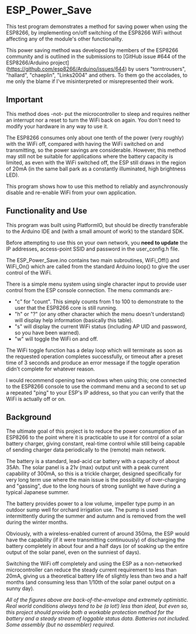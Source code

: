 

# ESP_Power_Save

   This test program demonstrates a method for saving power when using
   the ESP8266, by implementing on/off switching of the ESP8266 WiFi
   without affecting any of the module's other functionality.

   This power saving method was developed by members of the ESP8266 community
   and is outlined in the submissions to 
   [GitHub issue #644 of the ESP8266/Arduino project] (https://github.com/esp8266/Arduino/issues/644)
   by users "torntrousers", "hallard", "chaeplin", "Links2004" and others.
   To them go the accolades, to me only the blame if I've misinterpreted
   or misrepresented their work.


## Important

   This method does -not- put the microcontroller to sleep and requires
   neither an interrupt nor a reset to turn the WiFi back on again.
   You don't need to modify your hardware in any way to use it.

   The ESP8266 consumes only about one tenth of the power (very roughly)
   with the WiFi off, compared with having the WiFi switched on and
   transmitting, so the power savings are considerable.  However, this
   method may still not be suitable for applications where the battery
   capacity is limited, as even with the WiFi switched off, the ESP still
   draws in the region of 20mA (in the same ball park as a constantly
   illuminated, high brightness LED).

   This program shows how to use this method to reliably and asynchronously
   disable and re-enable WiFi from your own application.


## Functionality and Use

   This program was built using PlatformIO, but should be directly transferable
   to the Arduino IDE and (with a small amount of work) to the standard SDK.

   Before attempting to use this on your own network, you **need to update**
   the IP addresses, access-point SSID and password in the user\_config.h
   file.

   The ESP\_Power\_Save.ino contains two main subroutines, WiFi\_Off() and 
   WiFi\_On() which are called from the standard Arduino loop() to give the
   user control of the WiFi.

   There is a simple menu system using single character input to provide
   user control from the ESP console connection.  The menu commands are:-

   + "c" for "count".  This simply counts from 1 to 100 to demonstrate to
     the user that the ESP8266 core is still running.
   + "h" or "?" (or any other character which the menu doesn't understand) 
     will display help information (basically this table).
   + "s" will display the current WiFi status (including AP UID and password, 
     so you have been warned).
   + "w" will toggle the WiFi on and off.

   The WiFi toggle function has a delay loop which will terminate as soon as
   the requested operation completes successfully, or timeout after a preset
   time of 3 seconds and produce an error message if the toggle operation
   didn't complete for whatever reason.

   I would recommend opening two windows when using this; one connected to
   the ESP8266 console to use the command menu and a second to set up a
   repeated "ping" to your ESP's IP address, so that you can verify that
   the WiFi is actually off or on.
 

## Background

   The ultimate goal of this project is to reduce the power consumption
   of an ESP8266 to the point where it is practicable to use it for
   control of a solar battery charger, giving constant, real-time control
   while still being capable of sending charger data periodically to the
   (remote) main network.

   The battery is a standard, lead-acid car battery with a capacity
   of about 35Ah.  The solar panel is a 21v (max) output unit with
   a peak current capability of 300mA, so this is a trickle charger,
   designed specifically for very long term use where the main issue is
   the possibility of over-charging and "gassing", due to the long hours
   of strong sunlight we have during a typical Japanese summer.

   The battery provides power to a low volume, impeller type pump in
   an outdoor sump well for orchard irrigation use.  The pump is used
   intermittently during the summer and autumn and is removed from the
   well during the winter months.

   Obviously, with a wireless-enabled current of around 350ma, the ESP
   would have the capability (if it were transmitting continuously)
   of discharging the battery completely in about four and a half days 
   (or of soaking up the entire output of the solar panel, even on the 
   sunniest of days).

   Switching the WiFi off completely and using the ESP as a non-networked
   microcontroller can reduce the steady current requirement to less than
   20mA, giving us a theoretical battery life of slightly less than two
   and a half months (and consuming less than 1/10th of the solar panel
   output on a sunny day).

   *All of the figures above are back-of-the-envelope and extremely
   optimistic.  Real world conditions always tend to be (a lot!) less
   than ideal, but even so, this project should provide both a workable
   protection method for the battery and a steady stream of loggable
   status data.  Batteries not included.  Some assembly (but no assembler)
   required.*


